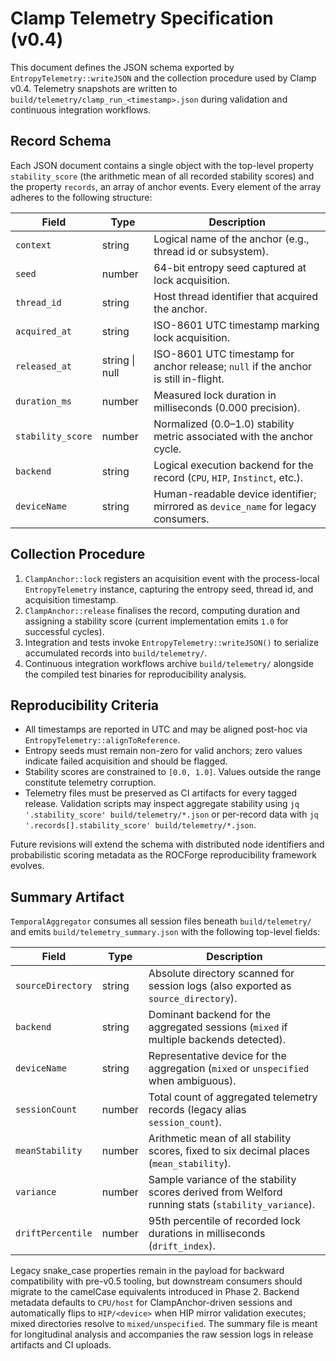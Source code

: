 # Clamp Telemetry Specification (v0.4)

This document defines the JSON schema exported by `EntropyTelemetry::writeJSON` and the collection procedure used by Clamp v0.4. Telemetry snapshots are written to `build/telemetry/clamp_run_<timestamp>.json` during validation and continuous integration workflows.

## Record Schema

Each JSON document contains a single object with the top-level property `stability_score` (the arithmetic mean of all recorded stability scores) and the property `records`, an array of anchor events. Every element of the array adheres to the following structure:

| Field            | Type    | Description                                                                                  |
|------------------|---------|----------------------------------------------------------------------------------------------|
| `context`        | string  | Logical name of the anchor (e.g., thread id or subsystem).                                   |
| `seed`           | number  | 64-bit entropy seed captured at lock acquisition.                                            |
| `thread_id`      | string  | Host thread identifier that acquired the anchor.                                             |
| `acquired_at`    | string  | ISO-8601 UTC timestamp marking lock acquisition.                                             |
| `released_at`    | string \| null | ISO-8601 UTC timestamp for anchor release; `null` if the anchor is still in-flight.   |
| `duration_ms`    | number  | Measured lock duration in milliseconds (0.000 precision).                                   |
| `stability_score`| number  | Normalized (0.0–1.0) stability metric associated with the anchor cycle.                      |
| `backend`        | string  | Logical execution backend for the record (`CPU`, `HIP`, `Instinct`, etc.).                   |
| `deviceName`     | string  | Human-readable device identifier; mirrored as `device_name` for legacy consumers.           |

## Collection Procedure

1. `ClampAnchor::lock` registers an acquisition event with the process-local `EntropyTelemetry` instance, capturing the entropy seed, thread id, and acquisition timestamp.
2. `ClampAnchor::release` finalises the record, computing duration and assigning a stability score (current implementation emits `1.0` for successful cycles).
3. Integration and tests invoke `EntropyTelemetry::writeJSON()` to serialize accumulated records into `build/telemetry/`.
4. Continuous integration workflows archive `build/telemetry/` alongside the compiled test binaries for reproducibility analysis.

## Reproducibility Criteria

- All timestamps are reported in UTC and may be aligned post-hoc via `EntropyTelemetry::alignToReference`.
- Entropy seeds must remain non-zero for valid anchors; zero values indicate failed acquisition and should be flagged.
- Stability scores are constrained to `[0.0, 1.0]`. Values outside the range constitute telemetry corruption.
- Telemetry files must be preserved as CI artifacts for every tagged release. Validation scripts may inspect aggregate stability using `jq '.stability_score' build/telemetry/*.json` or per-record data with `jq '.records[].stability_score' build/telemetry/*.json`.

Future revisions will extend the schema with distributed node identifiers and probabilistic scoring metadata as the ROCForge reproducibility framework evolves.

## Summary Artifact

`TemporalAggregator` consumes all session files beneath `build/telemetry/` and emits `build/telemetry_summary.json` with the following top-level fields:

| Field              | Type   | Description                                                                 |
|--------------------|--------|-----------------------------------------------------------------------------|
| `sourceDirectory`  | string | Absolute directory scanned for session logs (also exported as `source_directory`). |
| `backend`          | string | Dominant backend for the aggregated sessions (`mixed` if multiple backends detected). |
| `deviceName`       | string | Representative device for the aggregation (`mixed` or `unspecified` when ambiguous). |
| `sessionCount`     | number | Total count of aggregated telemetry records (legacy alias `session_count`). |
| `meanStability`    | number | Arithmetic mean of all stability scores, fixed to six decimal places (`mean_stability`). |
| `variance`         | number | Sample variance of the stability scores derived from Welford running stats (`stability_variance`). |
| `driftPercentile`  | number | 95th percentile of recorded lock durations in milliseconds (`drift_index`). |

Legacy snake_case properties remain in the payload for backward compatibility with pre-v0.5 tooling, but downstream consumers should migrate to the camelCase equivalents introduced in Phase 2. Backend metadata defaults to `CPU/host` for ClampAnchor-driven sessions and automatically flips to `HIP/<device>` when HIP mirror validation executes; mixed directories resolve to `mixed/unspecified`. The summary file is meant for longitudinal analysis and accompanies the raw session logs in release artifacts and CI uploads.
